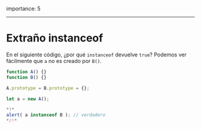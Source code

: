 importance: 5

---

# Extraño instanceof

En el siguiente código, ¿por qué `instanceof` devuelve `true`? Podemos ver fácilmente que `a` no es creado por `B()`.

```js run
function A() {}
function B() {}

A.prototype = B.prototype = {};

let a = new A();

*!*
alert( a instanceof B ); // verdadero
*/!*
```
